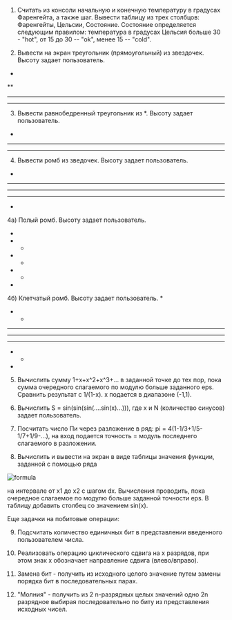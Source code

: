 1) Считать из консоли начальную и конечную температуру в градусах Фаренгейта, а также шаг. Вывести таблицу из трех столбцов: Фаренгейты, Цельсии, Состояние. Состояние определяется следующим правилом: температура в градусах Цельсия больше 30 - "hot", от 15 до 30 -- "ok", менее 15 -- "cold".

2) Вывести на экран треугольник (прямоугольный) из звездочек. Высоту задает пользователь.

*
**
***
****

3) Вывести равнобедренный треугольник из *. Высоту задает пользователь.

  *
 ***
*****

4) Вывести ромб из зведочек. Высоту задает пользователь.

  *
 ***
*****
 ***
  *
  
4а) Полый ромб. Высоту задает пользователь.

  *
 * *
*   *
 * *
  *
  
4б) Клетчатый ромб. Высоту задает пользователь.
   *
  * *
 * * *
* * * *
 * * *
  * *
   *
5) Вычислить сумму 1+x+x^2+x^3+... в заданной точке до тех пор, пока сумма очередного слагаемого по модулю больше заданного eps. Сравнить результат с 1/(1-x). x подается в диапазоне (-1,1).

6) Вычислить S = sin(sin(sin(....sin(x)...))), где x и N (количество синусов) задает пользователь. 

7) Посчитать число Пи через разложение в ряд: pi = 4(1-1/3+1/5-1/7+1/9-...), на вход подается точность = модуль последнего слагаемого в разложении.

8) Вычислить и вывести на экран в виде таблицы значения функции, заданной с
помощью ряда

![formula](https://render.githubusercontent.com/render/math?math=%5Csum_%7Bn%3D1%7D%5E%7B%5Cinfty%7D%5Cfrac%7B(-1)%5E%7Bn%2B1%7Dx%5E%7B2n%2B1%7D%7D%7B(2n-1)!%7D)

на интервале от x1 до x2 с шагом dx. Вычисления проводить, пока очередное слагаемое по модулю больше заданной точности eps. В таблицу добавить столбец со значением sin(x).

Еще задачки на побитовые операции:

9. Подсчитать количество единичных бит в представлении введенного пользователем числа.

10. Реализовать операцию циклического сдвига на x разрядов, при этом знак x обозначает направление сдвига (влево/вправо).

11. Замена бит - получить из исходного целого значение путем замены порядка бит в последовательных парах.

12. "Молния" - получить из 2 n-разрядных целых значений одно 2n разрядное выбирая последовательно по биту из представления исходных чисел.